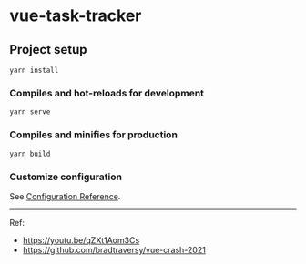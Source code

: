 # vue-task-tracker

## Project setup
```
yarn install
```

### Compiles and hot-reloads for development
```
yarn serve
```

### Compiles and minifies for production
```
yarn build
```

### Customize configuration
See [Configuration Reference](https://cli.vuejs.org/config/).

---

Ref:
- https://youtu.be/qZXt1Aom3Cs
- https://github.com/bradtraversy/vue-crash-2021
